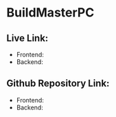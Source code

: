 # BuildMasterPC

## Live Link:

- Frontend:
- Backend:

## Github Repository Link:

- Frontend:
- Backend:
